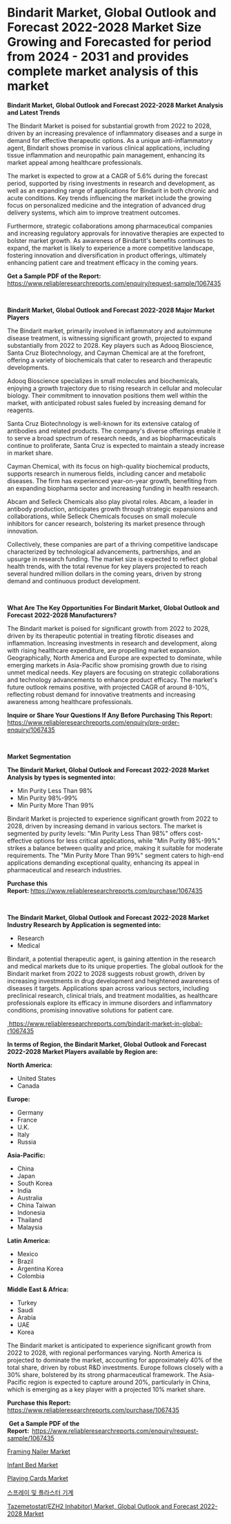 <p><h1>Bindarit Market, Global Outlook and Forecast 2022-2028 Market Size Growing and Forecasted for period from 2024 - 2031 and provides complete market analysis of this market</h1></p><p><strong>Bindarit Market, Global Outlook and Forecast 2022-2028 Market Analysis and Latest Trends</strong></p>
<p><p>The Bindarit Market is poised for substantial growth from 2022 to 2028, driven by an increasing prevalence of inflammatory diseases and a surge in demand for effective therapeutic options. As a unique anti-inflammatory agent, Bindarit shows promise in various clinical applications, including tissue inflammation and neuropathic pain management, enhancing its market appeal among healthcare professionals.</p><p>The market is expected to grow at a CAGR of 5.6% during the forecast period, supported by rising investments in research and development, as well as an expanding range of applications for Bindarit in both chronic and acute conditions. Key trends influencing the market include the growing focus on personalized medicine and the integration of advanced drug delivery systems, which aim to improve treatment outcomes.</p><p>Furthermore, strategic collaborations among pharmaceutical companies and increasing regulatory approvals for innovative therapies are expected to bolster market growth. As awareness of Bindartit's benefits continues to expand, the market is likely to experience a more competitive landscape, fostering innovation and diversification in product offerings, ultimately enhancing patient care and treatment efficacy in the coming years.</p></p>
<p><strong>Get a Sample PDF of the Report:&nbsp;</strong> <a href="https://www.reliableresearchreports.com/enquiry/request-sample/1067435">https://www.reliableresearchreports.com/enquiry/request-sample/1067435</a></p>
<p>&nbsp;</p>
<p><strong>Bindarit Market, Global Outlook and Forecast 2022-2028 Major Market Players</strong></p>
<p><p>The Bindarit market, primarily involved in inflammatory and autoimmune disease treatment, is witnessing significant growth, projected to expand substantially from 2022 to 2028. Key players such as Adooq Bioscience, Santa Cruz Biotechnology, and Cayman Chemical are at the forefront, offering a variety of biochemicals that cater to research and therapeutic developments.</p><p>Adooq Bioscience specializes in small molecules and biochemicals, enjoying a growth trajectory due to rising research in cellular and molecular biology. Their commitment to innovation positions them well within the market, with anticipated robust sales fueled by increasing demand for reagents.</p><p>Santa Cruz Biotechnology is well-known for its extensive catalog of antibodies and related products. The company's diverse offerings enable it to serve a broad spectrum of research needs, and as biopharmaceuticals continue to proliferate, Santa Cruz is expected to maintain a steady increase in market share.</p><p>Cayman Chemical, with its focus on high-quality biochemical products, supports research in numerous fields, including cancer and metabolic diseases. The firm has experienced year-on-year growth, benefiting from an expanding biopharma sector and increasing funding in health research.</p><p>Abcam and Selleck Chemicals also play pivotal roles. Abcam, a leader in antibody production, anticipates growth through strategic expansions and collaborations, while Selleck Chemicals focuses on small molecule inhibitors for cancer research, bolstering its market presence through innovation.</p><p>Collectively, these companies are part of a thriving competitive landscape characterized by technological advancements, partnerships, and an upsurge in research funding. The market size is expected to reflect global health trends, with the total revenue for key players projected to reach several hundred million dollars in the coming years, driven by strong demand and continuous product development.</p></p>
<p>&nbsp;</p>
<p><strong>What Are The Key Opportunities For Bindarit Market, Global Outlook and Forecast 2022-2028 Manufacturers?</strong></p>
<p><p>The Bindarit market is poised for significant growth from 2022 to 2028, driven by its therapeutic potential in treating fibrotic diseases and inflammation. Increasing investments in research and development, along with rising healthcare expenditure, are propelling market expansion. Geographically, North America and Europe are expected to dominate, while emerging markets in Asia-Pacific show promising growth due to rising unmet medical needs. Key players are focusing on strategic collaborations and technology advancements to enhance product efficacy. The market's future outlook remains positive, with projected CAGR of around 8-10%, reflecting robust demand for innovative treatments and increasing awareness among healthcare professionals.</p></p>
<p><strong>Inquire or Share Your Questions If Any Before Purchasing This Report:</strong> <a href="https://www.reliableresearchreports.com/enquiry/pre-order-enquiry/1067435">https://www.reliableresearchreports.com/enquiry/pre-order-enquiry/1067435</a></p>
<p>&nbsp;</p>
<p><strong>Market Segmentation</strong></p>
<p><strong>The Bindarit Market, Global Outlook and Forecast 2022-2028 Market Analysis by types is segmented into:</strong></p>
<p><ul><li>Min Purity Less Than 98%</li><li>Min Purity 98%-99%</li><li>Min Purity More Than 99%</li></ul></p>
<p><p>Bindarit Market is projected to experience significant growth from 2022 to 2028, driven by increasing demand in various sectors. The market is segmented by purity levels: "Min Purity Less Than 98%" offers cost-effective options for less critical applications, while "Min Purity 98%-99%" strikes a balance between quality and price, making it suitable for moderate requirements. The "Min Purity More Than 99%" segment caters to high-end applications demanding exceptional quality, enhancing its appeal in pharmaceutical and research industries.</p></p>
<p><strong>Purchase this Report:&nbsp;</strong><a href="https://www.reliableresearchreports.com/purchase/1067435">https://www.reliableresearchreports.com/purchase/1067435</a></p>
<p>&nbsp;</p>
<p><strong>The Bindarit Market, Global Outlook and Forecast 2022-2028 Market Industry Research by Application is segmented into:</strong></p>
<p><ul><li>Research</li><li>Medical</li></ul></p>
<p><p>Bindarit, a potential therapeutic agent, is gaining attention in the research and medical markets due to its unique properties. The global outlook for the Bindarit market from 2022 to 2028 suggests robust growth, driven by increasing investments in drug development and heightened awareness of diseases it targets. Applications span across various sectors, including preclinical research, clinical trials, and treatment modalities, as healthcare professionals explore its efficacy in immune disorders and inflammatory conditions, promising innovative solutions for patient care.</p></p>
<p><a href="https://www.reliableresearchreports.com/bindarit-market-in-global-r1067435">&nbsp;https://www.reliableresearchreports.com/bindarit-market-in-global-r1067435</a></p>
<p><strong>In terms of Region, the Bindarit Market, Global Outlook and Forecast 2022-2028 Market Players available by Region are:</strong></p>
<p>
    <p> <strong> North America: </strong>
        <ul>
            <li>United States</li>
            <li>Canada</li>
        </ul>
        </p> 
    <p> <strong> Europe: </strong>
        <ul>
            <li>Germany</li>
            <li>France</li>
            <li>U.K.</li>
            <li>Italy</li>
            <li>Russia</li>
        </ul>
        </p> 
    <p> <strong> Asia-Pacific: </strong>
        <ul>
            <li>China</li>
            <li>Japan</li>
            <li>South Korea</li>
            <li>India</li>
            <li>Australia</li>
            <li>China Taiwan</li>
            <li>Indonesia</li>
            <li>Thailand</li>
            <li>Malaysia</li>
        </ul>
        </p> 
    <p> <strong> Latin America: </strong>
        <ul>
            <li>Mexico</li>
            <li>Brazil</li>
            <li>Argentina Korea</li>
            <li>Colombia</li>
        </ul>
        </p> 
    <p> <strong> Middle East & Africa: </strong>
        <ul>
            <li>Turkey</li>
            <li>Saudi</li>
            <li>Arabia</li>
            <li>UAE</li>
            <li>Korea</li>
        </ul>
    </p>
    </p>
<p><p>The Bindarit market is anticipated to experience significant growth from 2022 to 2028, with regional performances varying. North America is projected to dominate the market, accounting for approximately 40% of the total share, driven by robust R&D investments. Europe follows closely with a 30% share, bolstered by its strong pharmaceutical framework. The Asia-Pacific region is expected to capture around 20%, particularly in China, which is emerging as a key player with a projected 10% market share.</p></p>
<p><strong>Purchase this Report: </strong><a href="https://www.reliableresearchreports.com/purchase/1067435">https://www.reliableresearchreports.com/purchase/1067435</a></p>
<p>&nbsp;<strong>Get a Sample PDF of the Report:&nbsp;&nbsp;</strong><a href="https://www.reliableresearchreports.com/enquiry/request-sample/1067435">https://www.reliableresearchreports.com/enquiry/request-sample/1067435</a></p>
<p><strong></strong></p>
<p><p><a href="https://www.linkedin.com/pulse/framing-nailer-market-global-insights-sales-trends-2024-2031-dnjdc?trackingId=QDheNIowRH%2B%2BwP%2FaEs187A%3D%3D">Framing Nailer Market</a></p><p><a href="https://medium.com/@electatowne2023/navigating-the-infant-bed-market-expert-analysis-and-market-forecast-for-period-from-2024-to-2031-b80b918e45c3?postPublishedType=initial">Infant Bed Market</a></p><p><a href="https://medium.com/@angelawalsh696/global-playing-cards-market-share-and-growth-opportunities-and-market-size-growing-with-a-cagr-of-cfe8886edd58">Playing Cards Market</a></p><p><a href="https://medium.com/@bulahhamill33/%EA%B8%80%EB%A1%9C%EB%B2%8C-%EB%B6%84%EC%82%AC-%EB%B0%8F-%ED%94%8C%EB%9D%BC%EC%8A%A4%ED%84%B0-%EA%B8%B0%EA%B3%84-%EC%8B%9C%EC%9E%A5-%ED%98%84%ED%99%A9-2024-2031-%EB%B0%8F-%EC%A7%80%EC%97%AD-%EC%A0%9C%ED%92%88-%EB%B0%8F-%EC%9A%A9%EB%8F%84%EB%B3%84-%EC%A0%84%EB%A7%9D-b09ebc9efba6">스프레이 및 플라스터 기계</a></p><p><a href="https://github.com/julyju69/Market-Research-Report-List-5/blob/main/tazemetostatezh2-inhabitor-market-global-outlook-and-forecast-2022-2028-market.md">Tazemetostat(EZH2 Inhabitor) Market, Global Outlook and Forecast 2022-2028 Market</a></p></p>